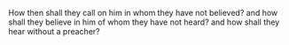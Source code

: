 How then shall they call on him in whom they have not believed? and how shall they believe in him of whom they have not heard? and how shall they hear without a preacher?

